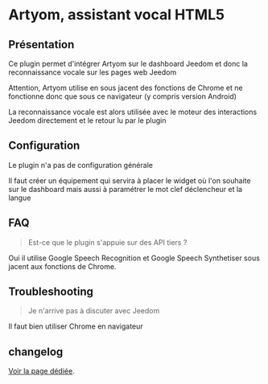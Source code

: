 # Artyom, assistant vocal HTML5

## Présentation

Ce plugin permet d'intégrer Artyom sur le dashboard Jeedom et donc la reconnaissance vocale sur les pages web Jeedom

Attention, Artyom utilise en sous jacent des fonctions de Chrome et ne fonctionne donc que sous ce navigateur (y compris version Android)

La reconnaissance vocale est alors utilisée avec le moteur des interactions Jeedom directement et le retour lu par le plugin


## Configuration

Le plugin n'a pas de configuration générale

Il faut créer un équipement qui servira à placer le widget où l'on souhaite sur le dashboard mais aussi à paramétrer le mot clef déclencheur et la langue


## FAQ

> Est-ce que le plugin s'appuie sur des API tiers ?

Oui il utilise Google Speech Recognition et Google Speech Synthetiser sous jacent aux fonctions de Chrome.

## Troubleshooting

> Je n'arrive pas à discuter avec Jeedom

Il faut bien utiliser Chrome en navigateur

## changelog

[Voir la page dédiée](changelog.md).
